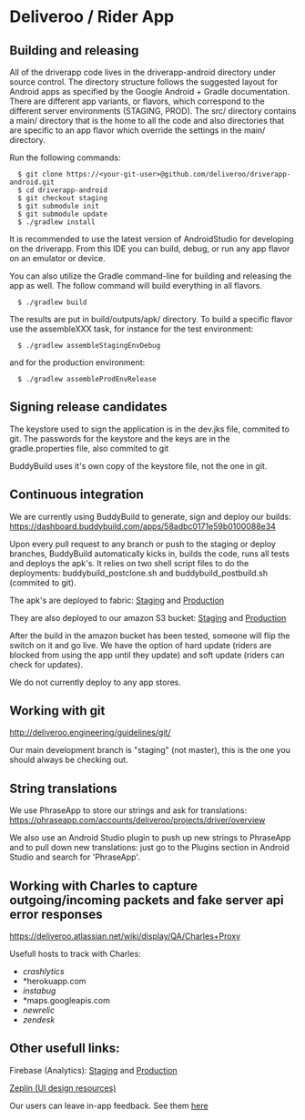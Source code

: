 # Deliveroo / Rider App

## Building and releasing

All of the driverapp code lives in the driverapp-android directory under source control. The directory structure follows the suggested layout for Android apps as specified by the Google Android + Gradle documentation. There are different app variants, or flavors, which correspond to the different server environments (STAGING, PROD). The src/ directory contains a main/ directory that is the home to all the code and also directories that are specific to an app flavor which override the settings in the main/ directory.

Run the following commands:

```
  $ git clone https://<your-git-user>@github.com/deliveroo/driverapp-android.git
  $ cd driverapp-android
  $ git checkout staging
  $ git submodule init
  $ git submodule update
  $ ./gradlew install
```

It is recommended to use the latest version of AndroidStudio for developing on the driverapp.  From this IDE you can build, debug, or run any app flavor on an emulator or device.  

You can also utilize the Gradle command-line for building and releasing the app as well.  The follow command will build everything in all flavors.

```
  $ ./gradlew build
```

The results are put in build/outputs/apk/ directory.  To build a specific flavor use the assembleXXX task, for instance for the test environment:

```
  $ ./gradlew assembleStagingEnvDebug
```

and for the production environment:

```
  $ ./gradlew assembleProdEnvRelease
```

## Signing release candidates

The keystore used to sign the application is in the dev.jks file, commited to git.
The passwords for the keystore and the keys are in the gradle.properties file, also commited to git

BuddyBuild uses it's own copy of the keystore file, not the one in git.

## Continuous integration

We are currently using BuddyBuild to generate, sign and deploy our builds: https://dashboard.buddybuild.com/apps/58adbc0171e59b0100088e34

Upon every pull request to any branch or push to the staging or deploy branches, BuddyBuild automatically kicks in, builds the code, runs all tests and deploys the apk's. It relies on two shell script files to do the deployments: buddybuild_postclone.sh and buddybuild_postbuild.sh (commited to git). 

The apk's are deployed to fabric: [Staging](https://fabric.io/deliveroo2/android/apps/com.deliveroo.driverapp.test) and [Production](https://fabric.io/deliveroo2/android/apps/com.deliveroo.driverapp)

They are also deployed to our amazon S3 bucket: [Staging](https://test.deliveroo.co.uk/admin/app_packages) and [Production](https://deliveroo.co.uk/admin/app_packages)

After the build in the amazon bucket has been tested, someone will flip the switch on it and go live. We have the option of hard update (riders are blocked from using the app until they update) and soft update (riders can check for updates).

We do not currently deploy to any app stores.

## Working with git

http://deliveroo.engineering/guidelines/git/

Our main development branch is "staging" (not master), this is the one you should always be checking out.

## String translations

We use PhraseApp to store our strings and ask for translations: https://phraseapp.com/accounts/deliveroo/projects/driver/overview

We also use an Android Studio plugin to push up new strings to PhraseApp and to pull down new translations: just go to the Plugins section in Android Studio and search for 'PhraseApp'.

## Working with Charles to capture outgoing/incoming packets and fake server api error responses

https://deliveroo.atlassian.net/wiki/display/QA/Charles+Proxy

Usefull hosts to track with Charles:
- *crashlytics*
- *herokuapp.com
- *instabug*
- *maps.googleapis.com
- *newrelic*
- *zendesk*

## Other usefull links:

Firebase (Analytics): [Staging](https://console.firebase.google.com/project/riderapp-test/analytics/app/android:com.deliveroo.driverapp.test/overview) and [Production](https://console.firebase.google.com/project/riderapp-production/analytics/app/android:com.deliveroo.driverapp/overview)

[Zeplin (UI design resources)](https://app.zeplin.io/project.html#pid=57cd76a724cb361f7b15bfb7)

Our users can leave in-app feedback. See them [here](https://dashboard.instabug.com/applications/deliveroocouk-f15ef8fa-6db7-49d4-93ef-fb2d0e4bd561)

